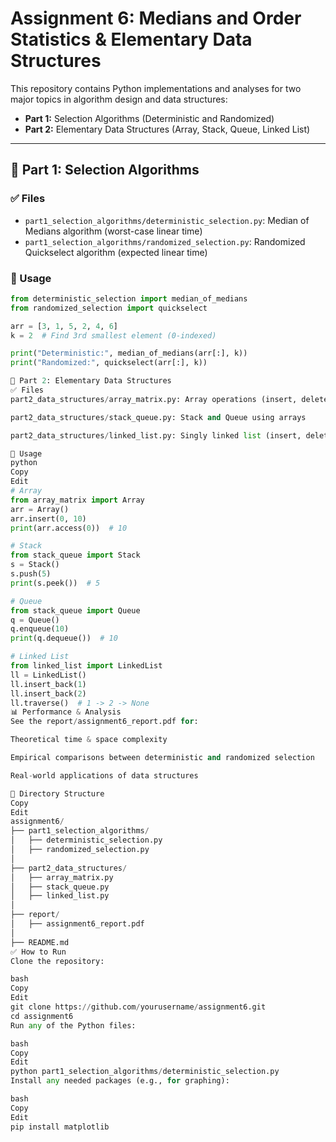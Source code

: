 # Assignment 6: Medians and Order Statistics & Elementary Data Structures

This repository contains Python implementations and analyses for two major topics in algorithm design and data structures:

- **Part 1:** Selection Algorithms (Deterministic and Randomized)
- **Part 2:** Elementary Data Structures (Array, Stack, Queue, Linked List)

---

## 🔹 Part 1: Selection Algorithms

### ✅ Files
- `part1_selection_algorithms/deterministic_selection.py`: Median of Medians algorithm (worst-case linear time)
- `part1_selection_algorithms/randomized_selection.py`: Randomized Quickselect algorithm (expected linear time)

### 🚀 Usage
```python
from deterministic_selection import median_of_medians
from randomized_selection import quickselect

arr = [3, 1, 5, 2, 4, 6]
k = 2  # Find 3rd smallest element (0-indexed)

print("Deterministic:", median_of_medians(arr[:], k))
print("Randomized:", quickselect(arr[:], k))

🔹 Part 2: Elementary Data Structures
✅ Files
part2_data_structures/array_matrix.py: Array operations (insert, delete, access)

part2_data_structures/stack_queue.py: Stack and Queue using arrays

part2_data_structures/linked_list.py: Singly linked list (insert, delete, traverse)

🚀 Usage
python
Copy
Edit
# Array
from array_matrix import Array
arr = Array()
arr.insert(0, 10)
print(arr.access(0))  # 10

# Stack
from stack_queue import Stack
s = Stack()
s.push(5)
print(s.peek())  # 5

# Queue
from stack_queue import Queue
q = Queue()
q.enqueue(10)
print(q.dequeue())  # 10

# Linked List
from linked_list import LinkedList
ll = LinkedList()
ll.insert_back(1)
ll.insert_back(2)
ll.traverse()  # 1 -> 2 -> None
📊 Performance & Analysis
See the report/assignment6_report.pdf for:

Theoretical time & space complexity

Empirical comparisons between deterministic and randomized selection

Real-world applications of data structures

📁 Directory Structure
Copy
Edit
assignment6/
├── part1_selection_algorithms/
│   ├── deterministic_selection.py
│   ├── randomized_selection.py
│
├── part2_data_structures/
│   ├── array_matrix.py
│   ├── stack_queue.py
│   ├── linked_list.py
│
├── report/
│   ├── assignment6_report.pdf
│
├── README.md
✅ How to Run
Clone the repository:

bash
Copy
Edit
git clone https://github.com/yourusername/assignment6.git
cd assignment6
Run any of the Python files:

bash
Copy
Edit
python part1_selection_algorithms/deterministic_selection.py
Install any needed packages (e.g., for graphing):

bash
Copy
Edit
pip install matplotlib
